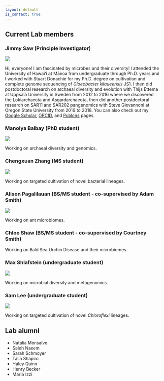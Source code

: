 ```yaml
---
layout: default
is_contact: true
---
```


## Current Lab members

### Jimmy Saw (Principle Investigator)

<img class="profile-picture" src="images/js2.jpg">

Hi, everyone! I am fascinated by microbes and their diversity! I attended the University of Hawaiʻi at Mānoa from undergraduate through Ph.D. years and I worked with Stuart Donachie for my Ph.D. degree on cultivation and complete genome sequencing of *Gloeobacter kilaueensis* JS1.
I then did postdoctoral research on archaeal diversity and evolution with Thijs Ettema at Uppsala University in Sweden from 2012 to 2016 where we discovered the Lokiarchaeota and Asgardarchaeota, then did another postdoctoral research on SAR11 and SAR202 pangenomics with Steve Giovannoni at Oregon State University from 2016 to 2018.
You can also check out my [Google Scholar](https://scholar.google.com/citations?user=9Vx-JTgAAAAJ&hl=en&oi=ao), [ORCID](https://orcid.org/0000-0001-8353-3854), and [Publons](https://publons.com/researcher/1441615/jimmy-saw/) pages.

### Manolya Balbay (PhD student)

<img class="profile-picture" src="images/mb.jpg">

Working on archaeal diversity and genomics.

### Chengxuan Zhang (MS student)

<img class="profile-picture" src="images/cz.jpg">

Working on targeted cultivation of novel bacterial lineages.

### Alison Pagalilauan (BS/MS student - co-supervised by Adam Smith)

<img class="profile-picture" src="images/ap.jpg">

Working on ant microbiomes.

### Chloe Shaw (BS/MS student - co-supervised by Courtney Smith)

Working on Bald Sea Urchin Disease and their microbiomes.

### Max Shlafstein (undergraduate student)

<img class="profile-picture" src="images/max.jpg">

Working on microbial diversity and metagenomics.

### Sam Lee (undergraduate student)

<img class="profile-picture" src="images/sl.jpg">

Working on targeted cultivation of novel *Chloroflexi* lineages.


## Lab alumni

  - Natalia Monsalve
  - Saleh Naeem
  - Sarah Schmoyer
  - Talia Shapiro
  - Haley Quinn
  - Henry Becker
  - Maria Izzi
